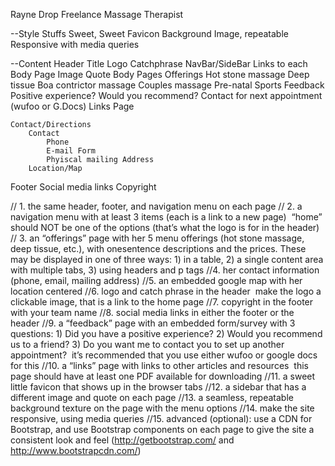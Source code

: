 Rayne Drop
Freelance Massage Therapist

--Style Stuffs
Sweet, Sweet Favicon
Background Image, repeatable
Responsive with media queries

--Content
Header
    Title
    Logo
    Catchphrase
NavBar/SideBar
    Links to each Body Page
    Image
    Quote
Body Pages
    Offerings
        Hot stone massage
        Deep tissue
        Boa contrictor massage 
        Couples massage
        Pre-natal
        Sports
    Feedback
        Positive experience?
        Would you recommend?
        Contact for next appointment (wufoo or G.Docs)
    Links Page
        
    Contact/Directions
        Contact
            Phone
            E-mail Form
            Phyiscal mailing Address
        Location/Map
Footer
    Social media links
    Copyright





// 1. the same header, footer, and navigation menu on each page
// 2. a navigation menu with at least 3 items (each is a link to a new page) ­­ “home” should NOT be one of the options (that’s what the logo is for in the header)
// 3. an “offerings” page with her 5 menu offerings (hot stone massage, deep tissue, etc.), with one­sentence descriptions and the prices. These may be displayed in one of three ways: 1) in a table, 2) a single content area with multiple tabs, 3) using headers and p tags
//4. her contact information (phone, email, mailing address)
//5. an embedded google map with her location centered
//6. logo and catch phrase in the header ­­ make the logo a clickable image, that is a link to the home page
//7. copyright in the footer with your team name
//8. social media links in either the footer or the header
//9. a “feedback” page with an embedded form/survey with 3 questions: 1) Did you have a positive experience? 2) Would you recommend us to a friend? 3) Do you want me to contact you to set up another appointment? ­­ it’s recommended that you use either wufoo or google docs for this
//10. a “links” page with links to other articles and resources ­­ this page should have at least one PDF available for downloading
//11. a sweet little favicon that shows up in the browser tabs
//12. a sidebar that has a different image and quote on each page
//13. a seamless, repeatable background texture on the page with the menu options
//14. make the site responsive, using media queries
//15. advanced (optional): use a CDN for Bootstrap, and use Bootstrap components on each page to give the site a consistent look and feel (http://getbootstrap.com/ and http://www.bootstrapcdn.com/)
